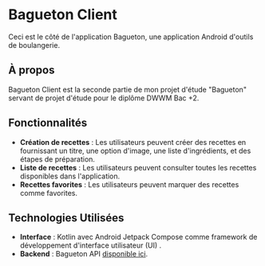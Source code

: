 # Bagueton Client

Ceci est le côté de l'application Bagueton, une application Android d'outils de boulangerie.

## À propos

Bagueton Client est la seconde partie de mon projet d'étude "Bagueton" servant de projet d'étude pour le diplôme DWWM Bac +2.

## Fonctionnalités

- **Création de recettes** : Les utilisateurs peuvent créer des recettes en fournissant un titre, une option d'image, une liste d'ingrédients, et des étapes de préparation.
- **Liste de recettes** : Les utilisateurs peuvent consulter toutes les recettes disponibles dans l'application.
- **Recettes favorites** : Les utilisateurs peuvent marquer des recettes comme favorites.

## Technologies Utilisées

- **Interface** : Kotlin avec Android Jetpack Compose comme framework de développement d'interface utilisateur (UI) .
- **Backend** : Bagueton API [disponible ici](https://github.com/CedricSanchezGithub/Bagueton_v1).
